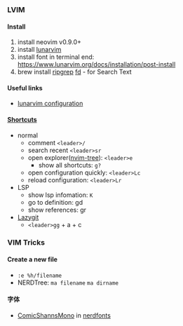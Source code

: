 
### LVIM

#### Install

1. install neovim v0.9.0+
2. install [lunarvim](https://www.lunarvim.org/docs/installation)
3. install font in terminal end: https://www.lunarvim.org/docs/installation/post-install
4. brew install [ripgrep](https://github.com/BurntSushi/ripgrep?tab=readme-ov-file#installation) [fd](https://github.com/sharkdp/fd?tab=readme-ov-file#installation) - for Search Text

#### Useful links

- [lunarvim configuration](https://www.lunarvim.org/docs/configuration)

#### [Shortcuts](https://www.lunarvim.org/docs/beginners-guide/keybinds-overview)

- normal
  - comment `<leader>/`
  - search recent `<leader>sr`
  - open explorer([nvim-tree](https://github.com/nvim-tree/nvim-tree.lua)): `<leader>e`
    - show all shortcuts: `g?`
  - open configuration quickly: `<leader>Lc`
  - reload configuration: `<leader>Lr`
- LSP
  - show lsp infomation: `K`
  - go to definition: gd
  - show references: gr
- [Lazygit](https://github.com/jesseduffield/lazygit)
  - `<leader>gg` + a + c

### VIM Tricks

#### Create a new file

- `:e %h/filename`
- NERDTree: `ma filename` `ma dirname`

#### 字体

- [ComicShannsMono](https://github.com/ryanoasis/nerd-fonts/releases/download/v3.2.1/ComicShannsMono.zip) in [nerdfonts](https://www.nerdfonts.com/font-downloads)
